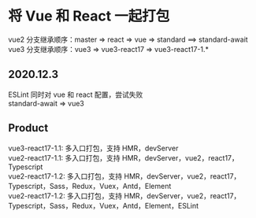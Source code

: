 <h1>将 Vue 和 React 一起打包</h1>
vue2 分支继承顺序：master => react => vue => standard ==> standard-await
<br />
vue3 分支继承顺序：vue3 => vue3-react17 => vue3-react17-1.*


<h2>2020.12.3</h2>
ESLint 同时对 vue 和 react 配置，尝试失败
<br/ >
standard-await => vue3

<h2>Product</h2>
vue3-react17-1.1: 多入口打包，支持 HMR，devServer
<br />
vue2-react17-1.1: 多入口打包，支持 HMR，devServer，vue2，react17，Typescript
<br />
vue2-react17-1.2: 多入口打包，支持 HMR，devServer，vue2，react17，Typescript，Sass，Redux，Vuex，Antd，Element
<br />
vue2-react17-1.2: 多入口打包，支持 HMR，devServer，vue2，react17，Typescript，Sass，Redux，Vuex，Antd，Element，ESLint
